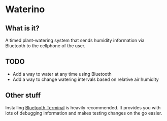 # Waterino

## What is it?
A timed plant-watering system that sends humidity information via Bluetooth to the cellphone of the user.

## TODO
* Add a way to water at any time using Bluetooth
* Add a way to change watering intervals based on relative air humidity

## Other stuff
Installing [Bluetooth Terminal](https://play.google.com/store/apps/details?id=Qwerty.BluetoothTerminal&hl=en) is heavily recommended. It provides you with lots of debugging information and makes testing changes on the go easier.
